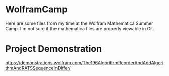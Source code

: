 # WolframCamp
Here are some files from my time at the Wolfram Mathematica Summer Camp. 
I'm not sure if the mathematica files are properly viewable in Git.

# Project Demonstration
https://demonstrations.wolfram.com/The196AlgorithmReorderAndAddAlgorithmAndRATSSequenceInDiffer/
